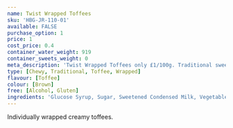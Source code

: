 ```yaml
---
name: Twist Wrapped Toffees
sku: 'HBG-JR-110-01'
available: FALSE
purchase_option: 1
price: 1
cost_price: 0.4
container_water_weight: 919
container_sweets_weight: 0
meta_description: 'Twist Wrapped Toffees only £1/100g. Traditional sweets and more at Humbugs Confectionery Store. Specialists in satisfying your sweet tooth!'
type: [Chewy, Traditional, Toffee, Wrapped]
flavour: [Toffee]
colour: [Brown]
free: [Alcohol, Gluten]
ingredients: 'Glucose Syrup, Sugar, Sweetened Condensed Milk, Vegetable Oil, Butter, Salt, Emulsifier: E471; Flavourings'
---
```

Individually wrapped creamy toffees.